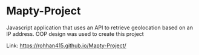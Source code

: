 # Mapty-Project
Javascript application that uses an API to retrieve geolocation based on an IP address. OOP design was used to create this project

Link: https://rohhan415.github.io/Mapty-Project/
